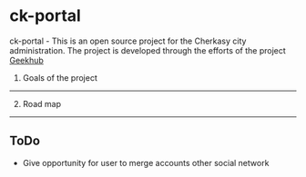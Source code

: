 ck-portal
========================

ck-portal - This is an open source project for the Cherkasy city administration. 
The project is developed through the efforts of the project [Geekhub][1]

1) Goals of the project
----------------------------------



2) Road map
-------------------------------------

ToDo
-------------------------------------
- Give opportunity for user to merge accounts other social network


[1]:  http://geekhub.ck.ua/


